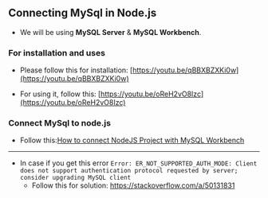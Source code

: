 ## Connecting MySql in Node.js

- We will be using **MySQL Server** & **MySQL Workbench**.
  
### For installation and uses
- Please follow this for installation: [https://youtu.be/qBBXBZXKi0w](https://youtu.be/qBBXBZXKi0w)

- For using it, follow this: [https://youtu.be/oReH2vO8Izc](https://youtu.be/oReH2vO8Izc)

### Connect MySql to node.js
- Follow this:[How to connect NodeJS Project with MySQL Workbench](https://www.youtube.com/watch?v=tIV90xQ0k6A)


----
- In case if you get this error
    `Error: ER_NOT_SUPPORTED_AUTH_MODE: Client does not support authentication protocol requested by server; consider upgrading MySQL client`
    - Follow this for solution: https://stackoverflow.com/a/50131831
<!-- # How to connect Node with SQL Server?
- [access-sql-server-in-nodejs](https://www.tutorialsteacher.com/nodejs/access-sql-server-in-nodejs)
- [Step by Step Create Node.js REST API with SQL Server Database](https://youtu.be/Uvy_BlgwfLI) -->